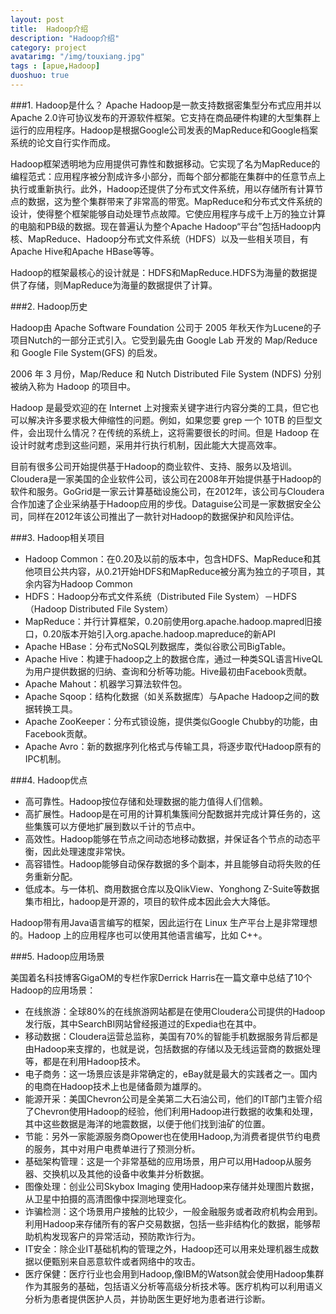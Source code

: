 ```yaml
---
layout: post
title:  Hadoop介绍
description: "Hadoop介绍"
category: project
avatarimg: "/img/touxiang.jpg"
tags : [apue,Hadoop]
duoshuo: true
---
```


###1. Hadoop是什么？
Apache Hadoop是一款支持数据密集型分布式应用并以Apache 2.0许可协议发布的开源软件框架。它支持在商品硬件构建的大型集群上运行的应用程序。Hadoop是根据Google公司发表的MapReduce和Google档案系统的论文自行实作而成。

Hadoop框架透明地为应用提供可靠性和数据移动。它实现了名为MapReduce的编程范式：应用程序被分割成许多小部分，而每个部分都能在集群中的任意节点上执行或重新执行。此外，Hadoop还提供了分布式文件系统，用以存储所有计算节点的数据，这为整个集群带来了非常高的带宽。MapReduce和分布式文件系统的设计，使得整个框架能够自动处理节点故障。它使应用程序与成千上万的独立计算的电脑和PB级的数据。现在普遍认为整个Apache Hadoop“平台”包括Hadoop内核、MapReduce、Hadoop分布式文件系统（HDFS）以及一些相关项目，有Apache Hive和Apache HBase等等。

Hadoop的框架最核心的设计就是：HDFS和MapReduce.HDFS为海量的数据提供了存储，则MapReduce为海量的数据提供了计算。

<!-- more -->

###2. Hadoop历史

Hadoop由 Apache Software Foundation 公司于 2005 年秋天作为Lucene的子项目Nutch的一部分正式引入。它受到最先由 Google Lab 开发的 Map/Reduce 和 Google File System(GFS) 的启发。

2006 年 3 月份，Map/Reduce 和 Nutch Distributed File System (NDFS) 分别被纳入称为 Hadoop 的项目中。

Hadoop 是最受欢迎的在 Internet 上对搜索关键字进行内容分类的工具，但它也可以解决许多要求极大伸缩性的问题。例如，如果您要 grep 一个 10TB 的巨型文件，会出现什么情况？在传统的系统上，这将需要很长的时间。但是 Hadoop 在设计时就考虑到这些问题，采用并行执行机制，因此能大大提高效率。

目前有很多公司开始提供基于Hadoop的商业软件、支持、服务以及培训。Cloudera是一家美国的企业软件公司，该公司在2008年开始提供基于Hadoop的软件和服务。GoGrid是一家云计算基础设施公司，在2012年，该公司与Cloudera合作加速了企业采纳基于Hadoop应用的步伐。Dataguise公司是一家数据安全公司，同样在2012年该公司推出了一款针对Hadoop的数据保护和风险评估。



###3. Hadoop相关项目

- Hadoop Common：在0.20及以前的版本中，包含HDFS、MapReduce和其他项目公共内容，从0.21开始HDFS和MapReduce被分离为独立的子项目，其余内容为Hadoop Common
- HDFS：Hadoop分布式文件系统（Distributed File System）－HDFS（Hadoop Distributed File System）
- MapReduce：并行计算框架，0.20前使用org.apache.hadoop.mapred旧接口，0.20版本开始引入org.apache.hadoop.mapreduce的新API
- Apache HBase：分布式NoSQL列数据库，类似谷歌公司BigTable。
- Apache Hive：构建于hadoop之上的数据仓库，通过一种类SQL语言HiveQL为用户提供数据的归纳、查询和分析等功能。Hive最初由Facebook贡献。
- Apache Mahout：机器学习算法软件包。
- Apache Sqoop：结构化数据（如关系数据库）与Apache Hadoop之间的数据转换工具。
- Apache ZooKeeper：分布式锁设施，提供类似Google Chubby的功能，由Facebook贡献。
- Apache Avro：新的数据序列化格式与传输工具，将逐步取代Hadoop原有的IPC机制。

###4. Hadoop优点

- 高可靠性。Hadoop按位存储和处理数据的能力值得人们信赖。
- 高扩展性。Hadoop是在可用的计算机集簇间分配数据并完成计算任务的，这些集簇可以方便地扩展到数以千计的节点中。
- 高效性。Hadoop能够在节点之间动态地移动数据，并保证各个节点的动态平衡，因此处理速度非常快。
- 高容错性。Hadoop能够自动保存数据的多个副本，并且能够自动将失败的任务重新分配。
- 低成本。与一体机、商用数据仓库以及QlikView、Yonghong Z-Suite等数据集市相比，hadoop是开源的，项目的软件成本因此会大大降低。

Hadoop带有用Java语言编写的框架，因此运行在 Linux 生产平台上是非常理想的。Hadoop 上的应用程序也可以使用其他语言编写，比如 C++。

###5. Hadoop应用场景

美国着名科技博客GigaOM的专栏作家Derrick Harris在一篇文章中总结了10个Hadoop的应用场景：

- 在线旅游：全球80%的在线旅游网站都是在使用Cloudera公司提供的Hadoop发行版，其中SearchBI网站曾经报道过的Expedia也在其中。
- 移动数据：Cloudera运营总监称，美国有70%的智能手机数据服务背后都是由Hadoop来支撑的，也就是说，包括数据的存储以及无线运营商的数据处理等，都是在利用Hadoop技术。
- 电子商务：这一场景应该是非常确定的，eBay就是最大的实践者之一。国内的电商在Hadoop技术上也是储备颇为雄厚的。
- 能源开采：美国Chevron公司是全美第二大石油公司，他们的IT部门主管介绍了Chevron使用Hadoop的经验，他们利用Hadoop进行数据的收集和处理，其中这些数据是海洋的地震数据，以便于他们找到油矿的位置。
- 节能：另外一家能源服务商Opower也在使用Hadoop,为消费者提供节约电费的服务，其中对用户电费单进行了预测分析。
- 基础架构管理：这是一个非常基础的应用场景，用户可以用Hadoop从服务器、交换机以及其他的设备中收集并分析数据。
- 图像处理：创业公司Skybox Imaging 使用Hadoop来存储并处理图片数据，从卫星中拍摄的高清图像中探测地理变化。
- 诈骗检测：这个场景用户接触的比较少，一般金融服务或者政府机构会用到。利用Hadoop来存储所有的客户交易数据，包括一些非结构化的数据，能够帮助机构发现客户的异常活动，预防欺诈行为。
- IT安全：除企业IT基础机构的管理之外，Hadoop还可以用来处理机器生成数据以便甄别来自恶意软件或者网络中的攻击。
- 医疗保健：医疗行业也会用到Hadoop,像IBM的Watson就会使用Hadoop集群作为其服务的基础，包括语义分析等高级分析技术等。医疗机构可以利用语义分析为患者提供医护人员，并协助医生更好地为患者进行诊断。
